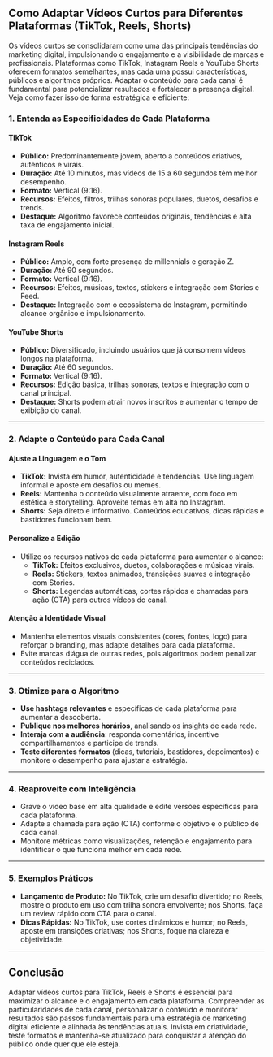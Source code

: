 
## Como Adaptar Vídeos Curtos para Diferentes Plataformas (TikTok, Reels, Shorts)

Os vídeos curtos se consolidaram como uma das principais tendências do marketing digital, impulsionando o engajamento e a visibilidade de marcas e profissionais. Plataformas como TikTok, Instagram Reels e YouTube Shorts oferecem formatos semelhantes, mas cada uma possui características, públicos e algoritmos próprios. Adaptar o conteúdo para cada canal é fundamental para potencializar resultados e fortalecer a presença digital. Veja como fazer isso de forma estratégica e eficiente:

### 1. Entenda as Especificidades de Cada Plataforma

#### **TikTok**
- **Público:** Predominantemente jovem, aberto a conteúdos criativos, autênticos e virais.
- **Duração:** Até 10 minutos, mas vídeos de 15 a 60 segundos têm melhor desempenho.
- **Formato:** Vertical (9:16).
- **Recursos:** Efeitos, filtros, trilhas sonoras populares, duetos, desafios e trends.
- **Destaque:** Algoritmo favorece conteúdos originais, tendências e alta taxa de engajamento inicial.

#### **Instagram Reels**
- **Público:** Amplo, com forte presença de millennials e geração Z.
- **Duração:** Até 90 segundos.
- **Formato:** Vertical (9:16).
- **Recursos:** Efeitos, músicas, textos, stickers e integração com Stories e Feed.
- **Destaque:** Integração com o ecossistema do Instagram, permitindo alcance orgânico e impulsionamento.

#### **YouTube Shorts**
- **Público:** Diversificado, incluindo usuários que já consomem vídeos longos na plataforma.
- **Duração:** Até 60 segundos.
- **Formato:** Vertical (9:16).
- **Recursos:** Edição básica, trilhas sonoras, textos e integração com o canal principal.
- **Destaque:** Shorts podem atrair novos inscritos e aumentar o tempo de exibição do canal.

---

### 2. Adapte o Conteúdo para Cada Canal

#### **Ajuste a Linguagem e o Tom**
- **TikTok:** Invista em humor, autenticidade e tendências. Use linguagem informal e aposte em desafios ou memes.
- **Reels:** Mantenha o conteúdo visualmente atraente, com foco em estética e storytelling. Aproveite temas em alta no Instagram.
- **Shorts:** Seja direto e informativo. Conteúdos educativos, dicas rápidas e bastidores funcionam bem.

#### **Personalize a Edição**
- Utilize os recursos nativos de cada plataforma para aumentar o alcance:
  - **TikTok:** Efeitos exclusivos, duetos, colaborações e músicas virais.
  - **Reels:** Stickers, textos animados, transições suaves e integração com Stories.
  - **Shorts:** Legendas automáticas, cortes rápidos e chamadas para ação (CTA) para outros vídeos do canal.

#### **Atenção à Identidade Visual**
- Mantenha elementos visuais consistentes (cores, fontes, logo) para reforçar o branding, mas adapte detalhes para cada plataforma.
- Evite marcas d’água de outras redes, pois algoritmos podem penalizar conteúdos reciclados.

---

### 3. Otimize para o Algoritmo

- **Use hashtags relevantes** e específicas de cada plataforma para aumentar a descoberta.
- **Publique nos melhores horários**, analisando os insights de cada rede.
- **Interaja com a audiência**: responda comentários, incentive compartilhamentos e participe de trends.
- **Teste diferentes formatos** (dicas, tutoriais, bastidores, depoimentos) e monitore o desempenho para ajustar a estratégia.

---

### 4. Reaproveite com Inteligência

- Grave o vídeo base em alta qualidade e edite versões específicas para cada plataforma.
- Adapte a chamada para ação (CTA) conforme o objetivo e o público de cada canal.
- Monitore métricas como visualizações, retenção e engajamento para identificar o que funciona melhor em cada rede.

---

### 5. Exemplos Práticos

- **Lançamento de Produto:** No TikTok, crie um desafio divertido; no Reels, mostre o produto em uso com trilha sonora envolvente; nos Shorts, faça um review rápido com CTA para o canal.
- **Dicas Rápidas:** No TikTok, use cortes dinâmicos e humor; no Reels, aposte em transições criativas; nos Shorts, foque na clareza e objetividade.

---

## Conclusão

Adaptar vídeos curtos para TikTok, Reels e Shorts é essencial para maximizar o alcance e o engajamento em cada plataforma. Compreender as particularidades de cada canal, personalizar o conteúdo e monitorar resultados são passos fundamentais para uma estratégia de marketing digital eficiente e alinhada às tendências atuais. Invista em criatividade, teste formatos e mantenha-se atualizado para conquistar a atenção do público onde quer que ele esteja.
```
